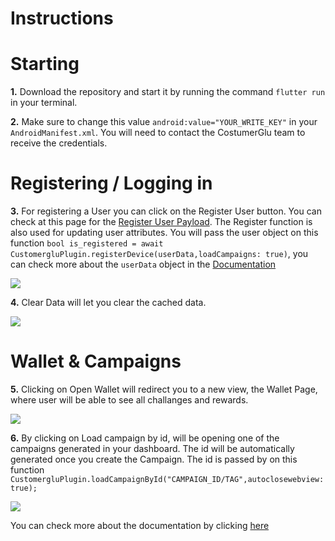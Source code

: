 # **Instructions**


# Starting

**1.** Download the repository and start it by running the command `flutter run` in your terminal.

**2.** Make sure to change this value `android:value="YOUR_WRITE_KEY"` in your `AndroidManifest.xml`. You will need to contact the CostumerGlu team to receive the credentials.

# Registering / Logging in

**3.** For registering a User you can click on the Register User button. You can check at this page for the [Register User Payload](https://docs.customerglu.com/integration-doc#register-a-device). The Register function is also used for updating user attributes. You will pass the user object on this function `bool is_registered = await CustomergluPlugin.registerDevice(userData,loadCampaigns: true)`, you can check more about the `userData` object in the [Documentation](https://docs.customerglu.com/sdk/flutter#register-user-mandatory)

![](https://cdn.discordapp.com/attachments/991788426078732398/1000815771166965791/Peek_24-07-2022_14-20.gif)

**4.** Clear Data will let you clear the cached data.

![](https://cdn.discordapp.com/attachments/991788426078732398/1000815771569635408/Peek_24-07-2022_14-21.gif)

# Wallet & Campaigns

**5.** Clicking on Open Wallet will redirect you to a new view, the Wallet Page, where user will be able to see all challanges and rewards.

![](https://cdn.discordapp.com/attachments/991788426078732398/1000815771871613018/Peek_24-07-2022_14-22.gif)

**6.** By clicking on Load campaign by id, will be opening one of the campaigns generated in your dashboard. The id will be automatically generated once you create the Campaign. The id is passed by on this function `CustomergluPlugin.loadCampaignById("CAMPAIGN_ID/TAG",autoclosewebview: true);`

![](https://cdn.discordapp.com/attachments/991788426078732398/1000815772496576552/Peek_24-07-2022_14-23.gif)

You can check more about the documentation by clicking [here](https://docs.customerglu.com/sdk/flutter)
